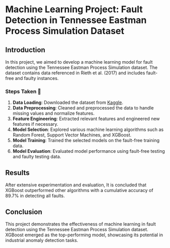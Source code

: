 # Machine Learning Project: Fault Detection in Tennessee Eastman Process Simulation Dataset

## Introduction
In this project, we aimed to develop a machine learning model for fault detection using the Tennessee Eastman Process Simulation dataset. The dataset contains data referenced in Rieth et al. (2017) and includes fault-free and faulty instances.

### Steps Taken 🚀
1. **Data Loading**: Downloaded the dataset from [Kaggle](https://www.kaggle.com/datasets/averkij/tennessee-eastman-process-simulation-dataset).
2. **Data Preprocessing**: Cleaned and preprocessed the data to handle missing values and normalize features.
3. **Feature Engineering**: Extracted relevant features and engineered new features if necessary.
4. **Model Selection**: Explored various machine learning algorithms such as Random Forest, Support Vector Machines, and XGBoost.
5. **Model Training**: Trained the selected models on the fault-free training data.
6. **Model Evaluation**: Evaluated model performance using fault-free testing and faulty testing data.

## Results
After extensive experimentation and evaluation, It is concluded that XGBoost outperformed other algorithms with a cumulative accuracy of 89.7% in detecting all faults.

## Conclusion
This project demonstrates the effectiveness of machine learning in fault detection using the Tennessee Eastman Process Simulation dataset. XGBoost emerged as the top-performing model, showcasing its potential in industrial anomaly detection tasks.

